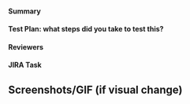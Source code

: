 #### Summary

<!--- required --->

#### Test Plan: what steps did you take to test this?

<!--- required --->

#### Reviewers

<!--- required --->

#### JIRA Task

<!--- optional --->

## Screenshots/GIF (if visual change)

<!--- optional --->
